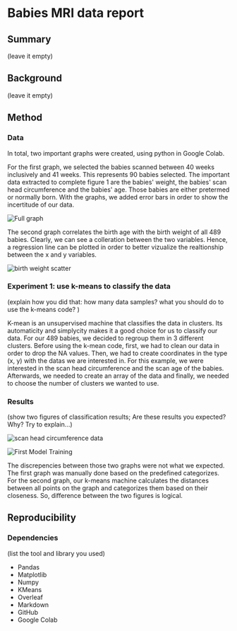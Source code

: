 # Babies MRI data report

## Summary
(leave it empty)

## Background
(leave it empty)

## Method

### Data 

In total, two important graphs were created, using python in Google Colab.

For the first graph, we selected the babies scanned between 40 weeks inclusively and 41 weeks. This represents 90 babies selected. The important data extracted to complete figure 1 are the babies' weight, the babies' scan head circumference and the babies' age. Those babies are either pretermed or normally born. With the graphs, we added error bars in order to show the incertitude of our data.

![Full graph](https://github.com/kyliexxu/dMRI_data_analysis/assets/135480679/985051a0-d3f0-4bc1-b907-69c31fd55295)

The second graph correlates the birth age with the birth weight of all 489 babies. Clearly, we can see a colleration between the two variables. Hence, a regression line can be plotted in order to better vizualize the realtionship between the x and y variables.

![birth weight scatter](https://github.com/kyliexxu/dMRI_data_analysis/assets/135480679/bf2739d4-372e-4ef9-9934-54bbab5404ce)


### Experiment 1: use k-means to classify the data
(explain how you did that: how many data samples? what you should do to use the k-means code? )

K-mean is an unsupervised machine that classifies the data in clusters. Its automaticity and simplycity makes it a good choice for us to classify our data. For our 489 babies, we decided to regroup them in 3 different clusters. Before using the k-mean code, first, we had to clean our data in order to drop the NA values. Then, we had to create coordinates in the type (x, y) with the datas we are interested in. For this example, we were interested in the scan head circumference and the scan age of the babies. Afterwards, we needed to create an array of the data and finally, we needed to choose the number of clusters we wanted to use.

### Results 
(show two figures of classification results; Are these results you expected? Why? Try to explain...)

![scan head circumference data](https://github.com/kyliexxu/dMRI_data_analysis/assets/135480679/0541f7a1-22c3-466d-ba5a-53752391876c)

![First Model Training](https://github.com/kyliexxu/dMRI_data_analysis/assets/135480679/1098fb95-3ad1-4b7a-b655-ff6d6b69a47a)

The discrepencies between those two graphs were not what we expected. The first graph was manually done based on the predefined categorizes. For the second graph, our k-means machine calculates the distances between all points on the graph and categorizes them based on their closeness. So, difference between the two figures is logical.

## Reproducibility

### Dependencies
(list the tool and library you used)
* Pandas
* Matplotlib
* Numpy
* KMeans
* Overleaf
* Markdown
* GitHub
* Google Colab